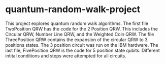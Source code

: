# quantum-random-walk-project

This project explores quantum random walk algorithms. The first file TwoPosition QRW has the code for the 2 Position QRW. This includes the Circular QRW, Number Line QRW, and the Weighted Coin QRW. The file ThreePosition QRW contains the expansion of the circular QRW to 3 positions states. The 3 position circuit was run on the IBM hardware. The last file, FivePosition QRW is the code for 5 position state qubits. Different intital conditions and steps were attempted for all circuits.
